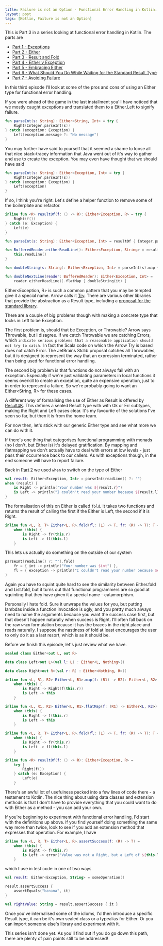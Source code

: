 ```yaml
---
title: Failure is not an Option - Functional Error Handling in Kotlin. Part 3 - Result and Fold
layout: post
tags: [Kotlin, Failure is not an Option]
---
```

This is Part 3 in a series looking at functional error handling in Kotlin. The parts are

* [Part 1 - Exceptions](failure-is-not-an-option-part-1.html)
* [Part 2 - Either](failure-is-not-an-option-part-2.html)
* [Part 3 - Result and Fold](failure-is-not-an-option-part-3.html)
* [Part 4 - Either v Exception](failure-is-not-an-option-part-4.html)
* [Part 5 - Embracing Either](failure-is-not-an-option-part-5.html)
* [Part 6 - What Should You Do While Waiting for the Standard Result Type](failure-is-not-an-option-part-6.html)
* [Part 7 - Avoiding Failure](failure-is-not-an-option-part-7.html)

In this third episode I’ll look at some of the pros and cons of using an Either type for functional error handling.

If you were ahead of the game in the last installment you'll have noticed that we mostly caught exceptions and translated them to a Either.Left to signify failure.

```kotlin
fun parseInt(s: String): Either<String, Int> = try {
    Right(Integer.parseInt(s))
} catch (exception: Exception) {
    Left(exception.message ?: "No message")
}
```

You may further have said to yourself that it seemed a shame to loose all that nice stack-tracey information that Java went out of it's way to gather and use to create the exception. You may even have thought that we should have said

```kotlin
fun parseInt(s: String): Either<Exception, Int> = try {
    Right(Integer.parseInt(s))
} catch (exception: Exception) {
    Left(exception)
}
```

If so, I think you're right. Let's define a helper function to remove some of the boilerplate and refactor.

```kotlin
inline fun <R> resultOf(f: () -> R): Either<Exception, R> = try {
    Right(f())
} catch (e: Exception) {
    Left(e)
}

fun parseInt(s: String): Either<Exception, Int> = resultOf { Integer.parseInt(s) }

fun BufferedReader.eitherReadLine(): Either<Exception, String> = resultOf {
    this.readLine()
}

fun doubleString(s: String): Either<Exception, Int> = parseInt(s).map { 2 * it }

fun doubleNextLine(reader: BufferedReader): Either<Exception, Int> =
    reader.eitherReadLine().flatMap { doubleString(it) }
```

Either<Exception, R> is such a common pattern that you may be tempted give it a special name. Arrow calls it [Try](http://arrow-kt.io/docs/datatypes/try/). There are various other libraries that provide the abstraction as a Result type, including a [proposal for the standard library](https://youtrack.jetbrains.com/issue/KT-18608).

There are a couple of big problems though with making a concrete type that locks in Left to be Exception.

The first problem is, should that be Exception, or Throwable? Arrow says Throwable, but I disagree. If we catch Throwable we are catching Errors, which `indicate serious problems that a reasonable application should not try to catch.` In fact the Scala code on which the Arrow Try is based does not catch Error. The JetBrains Stdlib proposal catches all Throwables, but it is designed to represent the way that an expression terminated, rather than being used for functional error handling.

The second big problem is that functions do not always fail with an exception. Especially if we're just validating parameters in local functions it seems overkill to create an exception, quite an expensive operation, just to in order to represent a failure. So we're probably going to want an Either<String, R> for these cases.

A different way of formalising the use of Either as Result is offered by [Result4K](https://github.com/npryce/result4k). This defines a sealed Result type with with Ok or Err subtypes, making the Right and Left cases clear. It's my favourite of the solutions I've seen so far, but then it is from the home team.

For now then, let's stick with our generic Either type and see what more we can do with it.

If there's one thing that categorises functional programming with monads (no I don't, but Either is) it's delayed gratification. By mapping and flatmapping we don't actually have to deal with errors at low levels - just pass their occurrence back to our callers. As with exceptions though, in the end someone will have to report failure.

Back in [Part 2](failure-is-not-an-option-part-2.html) we used `when` to switch on the type of Either

```kotlin
val result: Either<Exception, Int> = parseInt(readLine() ?: "")
when (result) {
    is Right -> println("Your number was ${result.r}")
    is Left -> println("I couldn't read your number because ${result.l}")
}
```

The formalisation of this on Either is called `fold`. It takes two functions and returns the result of calling the first if the Either is Left, the second if it is Right.

```kotlin
inline fun <L, R, T> Either<L, R>.fold(fl: (L) -> T, fr: (R) -> T): T =
    when (this) {
        is Right -> fr(this.r)
        is Left -> fl(this.l)
    }
```

This lets us actually do something on the outside of our system

```kotlin
parseInt(readLine() ?: "").fold(
    fr = { int -> println("Your number was $int") },
    fl = { exception -> println("I couldn't read your number because $exception") }
)
```

Again you have to squint quite hard to see the similarity between Either.fold and List.fold, but it turns out that functional programmers are so good at squinting that they have given it a special name - catamorphism.

Personally I hate fold. Sure it unwraps the values for you, but putting lambdas inside a function invocation is ugly, and you pretty much always need to name the arguments because you want the success case first, but that doesn't happen naturally when success is Right. I'll often fall back on the raw `when` formulation because it has the braces in the right place and reads naturally. I suppose the nastiness of fold at least encourages the user to only do it as a last resort, which is as it should be.

Before we finish this episode, let's just review what we have.


```kotlin
sealed class Either<out L, out R>

data class Left<out L>(val l: L) : Either<L, Nothing>()

data class Right<out R>(val r: R) : Either<Nothing, R>()

inline fun <L, R1, R2> Either<L, R1>.map(f: (R1) -> R2): Either<L, R2> =
    when (this) {
        is Right -> Right(f(this.r))
        is Left -> this
    }

inline fun <L, R1, R2> Either<L, R1>.flatMap(f: (R1) -> Either<L, R2>): Either<L, R2> =
    when (this) {
        is Right -> f(this.r)
        is Left -> this
    }

inline fun <L, R, T> Either<L, R>.fold(fl: (L) -> T, fr: (R) -> T): T =
    when (this) {
        is Right -> fr(this.r)
        is Left -> fl(this.l)
    }

inline fun <R> resultOf(f: () -> R): Either<Exception, R> =
    try {
        Right(f())
    } catch (e: Exception) {
        Left(e)
    }
```

There's an awful lot of usefulness packed into a few lines of code there - a testament to Kotlin. The nice thing about using data classes and extension methods is that I don't have to provide everything that you could want to do with Either as a method - you can add your own.

If you're beginning to experiment with functional error handling, I'd start with the definitions up above. If you find yourself doing something the same way more than twice, look to see if you add an extension method that expresses that operation. For example, I have

```kotlin
inline fun <L, R, T> Either<L, R>.assertSuccess(f: (R) -> T) =
    when (this) {
        is Right -> f(this.r)
        is Left -> error("Value was not a Right, but a Left of ${this.l}")
    }
```

which I use in test code in one of two ways

```kotlin
val result: Either<Exception, String> = someOperation()

result.assertSuccess {
    assertEquals("banana", it)
}

val rightValue: String = result.assertSuccess { it }
```

Once you've internalised some of the idioms, I'd then introduce a specific Result type, it can be it's own sealed class or a typealias for Either. Or you can import someone else's library and experiment with it.

This series isn't done yet. As you'll find out if you do go down this path, there are plenty of pain points still to be addressed!


